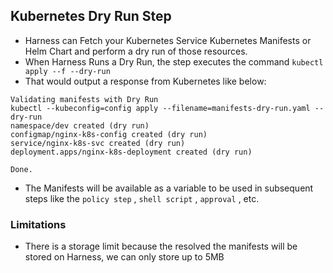 ## Kubernetes Dry Run Step


- Harness can Fetch your Kubernetes Service Kubernetes Manifests or Helm Chart and perform a dry run of those resources. 
- When Harness Runs a Dry Run, the step executes the command `kubectl apply --f --dry-run`
- That would output a response from Kubernetes like below:

```Sh
Validating manifests with Dry Run
kubectl --kubeconfig=config apply --filename=manifests-dry-run.yaml --dry-run
namespace/dev created (dry run)
configmap/nginx-k8s-config created (dry run)
service/nginx-k8s-svc created (dry run)
deployment.apps/nginx-k8s-deployment created (dry run)

Done.
```

- The Manifests will be available as a variable to be used in subsequent steps like the `policy step` , `shell script` , `approval` , etc. 


### Limitations

- There is a storage limit because the resolved the manifests will be stored on Harness, we can only store up to 5MB



